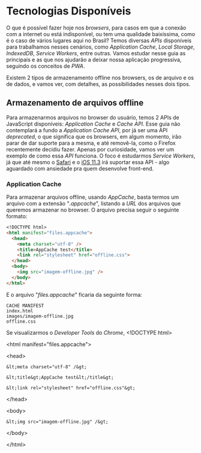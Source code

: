 # Tecnologias Disponíveis

O que é possível fazer hoje nos _browsers_, para casos em que a conexão com a internet ou está indisponível, ou tem uma qualidade baixíssima, como é o caso de vários lugares aqui no Brasil? Temos diversas _APIs_ disponíveis para trabalhamos nesses cenários, como _Application Cache_, _Local Storage_, _IndexedDB_, _Service Workers_, entre outras. Vamos estudar nesse guia as principais e as que nos ajudarão a deixar nossa aplicação progressiva, seguindo os conceitos de _PWA_.

Existem 2 tipos de armazenamento offline nos browsers, os de arquivo e os de dados, e vamos ver, com detalhes, as possibilidades nesses dois tipos.

## Armazenamento de arquivos offline

Para armazenarmos arquivos no browser do usuário, temos 2 APIs de JavaScript disponíveis: _Application Cache_ e _Cache API_. Esse guia não contemplará a fundo a _Application Cache API_, por já ser uma API _deprecated_, o que significa que os browsers, em algum momento, irão parar de dar suporte para a mesma, e até removê-la, como o Firefox recentemente decidiu fazer. Apenas por curiosidade, vamos ver um exemplo de como essa _API_ funciona. O foco é estudarmos _Service Workers_, já que até mesmo o [Safari](https://developer.apple.com/library/content/releasenotes/General/WhatsNewInSafari/Articles/Safari_11_1.html) e o [iOS 11.3](https://webkit.org/blog/8084/release-notes-for-safari-technology-preview-48/) irá suportar essa API - algo aguardado com ansiedade pra quem desenvolve front-end.

### Application Cache

Para armazenar arquivos offline, usando _AppCache_, basta termos um arquivo com a extensão "_.appcache_", listando a _URL_ dos arquivos que queremos armazenar no browser. O arquivo precisa seguir o seguinte formato:

```markdown
<!DOCTYPE html>
<html manifest="files.appcache">
  <head>
    <meta charset="utf-8" />
    <title>AppCache test</title>
    <link rel="stylesheet" href="offline.css">
  </head>
  <body>
    <img src="imagem-offline.jpg" />
  </body>
</html>
```

E o arquivo "_files.appcache_" ficaria da seguinte forma:

```
CACHE MANIFEST
index.html
images/imagem-offline.jpg
offline.css
```

Se visualizarmos o _Developer Tools_ do _Chrome_, &lt;!DOCTYPE html&gt;

&lt;html manifest="files.appcache"&gt;

  &lt;head&gt;

    &lt;meta charset="utf-8" /&gt;

    &lt;title&gt;AppCache test&lt;/title&gt;

    &lt;link rel="stylesheet" href="offline.css"&gt;

  &lt;/head&gt;

  &lt;body&gt;

    &lt;img src="imagem-offline.jpg" /&gt;

  &lt;/body&gt;

&lt;/html&gt;



